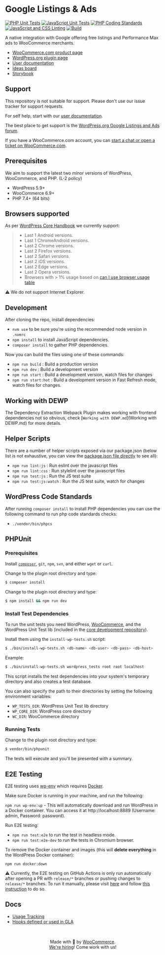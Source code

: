 # Google Listings & Ads

[![PHP Unit Tests](https://github.com/woocommerce/google-listings-and-ads/actions/workflows/php-unit-tests.yml/badge.svg)](https://github.com/woocommerce/google-listings-and-ads/actions/workflows/php-unit-tests.yml)
[![JavaScript Unit Tests](https://github.com/woocommerce/google-listings-and-ads/actions/workflows/js-unit-tests.yml/badge.svg)](https://github.com/woocommerce/google-listings-and-ads/actions/workflows/js-unit-tests.yml)
[![PHP Coding Standards](https://github.com/woocommerce/google-listings-and-ads/actions/workflows/php-coding-standards.yml/badge.svg)](https://github.com/woocommerce/google-listings-and-ads/actions/workflows/php-coding-standards.yml)
[![JavaScript and CSS Linting](https://github.com/woocommerce/google-listings-and-ads/actions/workflows/js-css-linting.yml/badge.svg)](https://github.com/woocommerce/google-listings-and-ads/actions/workflows/js-css-linting.yml)
[![Build](https://github.com/woocommerce/google-listings-and-ads/actions/workflows/build.yml/badge.svg)](https://github.com/woocommerce/google-listings-and-ads/actions/workflows/build.yml)

A native integration with Google offering free listings and Performance Max ads to WooCommerce merchants.

-   [WooCommerce.com product page](https://woocommerce.com/products/google-listings-and-ads/)
-   [WordPress.org plugin page](https://wordpress.org/plugins/google-listings-and-ads/)
-   [User documentation](https://docs.woocommerce.com/document/google-listings-and-ads/)
-   [Ideas board](https://ideas.woocommerce.com/forums/133476-woocommerce?category_id=403986)
-   [Storybook](https://woocommerce.github.io/google-listings-and-ads/)

## Support

This repository is not suitable for support. Please don't use our issue tracker for support requests.

For self help, start with our [user documentation](https://docs.woocommerce.com/document/google-listings-and-ads/).

The best place to get support is the [WordPress.org Google Listings and Ads forum](https://wordpress.org/support/plugin/google-listings-and-ads/).

If you have a WooCommerce.com account, you can [start a chat or open a ticket on WooCommerce.com](https://woocommerce.com/my-account/create-a-ticket/).

## Prerequisites

We aim to support the latest two minor versions of WordPress, WooCommerce, and PHP. (L-2 policy)

-   WordPress 5.9+
-   WooCommerce 6.9+
-   PHP 7.4+ (64 bits)

## Browsers supported

As per [WordPress Core Handbook](https://make.wordpress.org/core/handbook/best-practices/browser-support/) we currently support:

> -   Last 1 Android versions.
> -   Last 1 ChromeAndroid versions.
> -   Last 2 Chrome versions.
> -   Last 2 Firefox versions.
> -   Last 2 Safari versions.
> -   Last 2 iOS versions.
> -   Last 2 Edge versions.
> -   Last 2 Opera versions.
> -   Browsers with > 1% usage based on [can I use browser usage table](https://caniuse.com/usage-table)

:warning: We do not support Internet Explorer.

## Development

After cloning the repo, install dependencies:
-   `nvm use` to be sure you're using the recommended node version in `.nvmrc`
-   `npm install` to install JavaScript dependencies.
-   `composer install` to gather PHP dependencies.

Now you can build the files using one of these commands:

-   `npm run build` : Build a production version
-   `npm run dev` : Build a development version
-   `npm run start` : Build a development version, watch files for changes
-   `npm run start:hot` : Build a development version in Fast Refresh mode, watch files for changes.

## Working with DEWP

The Dependency Extraction Webpack Plugin makes working with frontend dependencies not so obvious, check [`Working with DEWP.md`](Working with DEWP.md) for more details.

## Helper Scripts

There are a number of helper scripts exposed via our package.json (below list is not exhaustive, you can view the [package.json file directly](https://github.com/woocommerce/google-listings-and-ads/blob/trunk/package.json#L11) to see all):

-   `npm run lint:js` : Run eslint over the javascript files
-   `npm run lint:css` : Run stylelint over the javascript files
-   `npm run test:js` : Run the JS test suite
-   `npm run test:js:watch` : Run the JS test suite, watch for changes

## WordPress Code Standards

After running `composer install` to install PHP dependencies you can use the following command to run php code standards checks:

-   `./vendor/bin/phpcs`

## PHPUnit

### Prerequisites

Install [`composer`](https://getcomposer.org/), `git`, `npm`, `svn`, and either `wget` or `curl`.

Change to the plugin root directory and type:

```bash
$ composer install
```

Change to the plugin root directory and type:

```bash
$ npm install && npm run dev
```

### Install Test Dependencies

To run the unit tests you need WordPress, [WooCommerce](https://github.com/woocommerce/woocommerce), and the WordPress Unit Test lib (included in the [core development repository](https://make.wordpress.org/core/handbook/testing/automated-testing/phpunit/)).

Install them using the `install-wp-tests.sh` script:

```bash
$ ./bin/install-wp-tests.sh <db-name> <db-user> <db-pass> <db-host>
```

Example:

```bash
$ ./bin/install-wp-tests.sh wordpress_tests root root localhost
```

This script installs the test dependencies into your system's temporary directory and also creates a test database.

You can also specify the path to their directories by setting the following environment variables:

-   `WP_TESTS_DIR`: WordPress Unit Test lib directory
-   `WP_CORE_DIR`: WordPress core directory
-   `WC_DIR`: WooCommerce directory

### Running Tests

Change to the plugin root directory and type:

```bash
$ vendor/bin/phpunit
```

The tests will execute and you'll be presented with a summary.

## E2E Testing

E2E testing uses [wp-env](https://developer.wordpress.org/block-editor/reference-guides/packages/packages-env/) which requires [Docker](https://www.docker.com/).

Make sure Docker is running in your machine, and run the following:

`npm run wp-env:up` - This will automatically download and run WordPress in a Docker container. You can access it at http://localhost:8889 (Username: admin, Password: password).

Run E2E testing:

-   `npm run test:e2e` to run the test in headless mode.
-   `npm run test:e2e-dev` to run the tests in Chromium browser.

To remove the Docker container and images (this will **delete everything** in the WordPress Docker container):

`npm run docker:down`

:warning: Currently, the E2E testing on GitHub Actions is only run automatically after opening a PR with `release/*` branches or pushing changes to `release/*` branches. To run it manually, please visit [here](../../actions/workflows/e2e-tests.yml) and follow [this instruction](https://docs.github.com/en/actions/managing-workflow-runs/manually-running-a-workflow?tool=webui) to do so.

## Docs

- [Usage Tracking](./src/Tracking/README.md)
- [Hooks defined or used in GLA](./src/Hooks/README.md)

<p align="center">
	<br/><br/>
	Made with 💜 by <a href="https://woocommerce.com/">WooCommerce</a>.<br/>
	<a href="https://woocommerce.com/careers/">We're hiring</a>! Come work with us!
</p>
